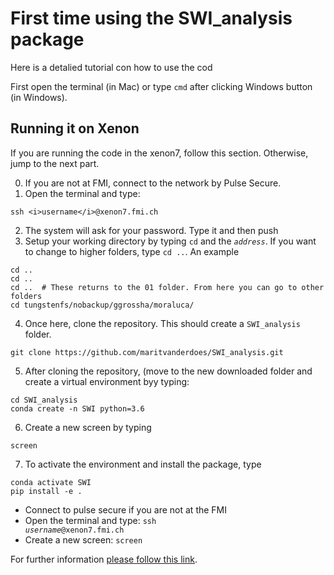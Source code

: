 # First time using the SWI_analysis package
Here is a detalied tutorial con how to use the cod

First open the terminal (in Mac) or type <code>cmd</code> after clicking Windows button (in Windows).

## Running it on Xenon
If you are running the code in the xenon7, follow this section. Otherwise, jump to the next part.

0. If you are not at FMI, connect to the network by Pulse Secure.
1. Open the terminal and type:
  ```
  ssh <i>username</i>@xenon7.fmi.ch
  ```
2. The system will ask for your password. Type it and then push 
3. Setup your working directory by typing <code>cd</code> and the <code><i>address</i></code>. If you want to change to higher folders, type <code>cd ..</code>. An example
  ```
  cd ..
  cd ..
  cd ..  # These returns to the 01 folder. From here you can go to other folders
  cd tungstenfs/nobackup/ggrossha/moraluca/
  ```
4. Once here, clone the repository. This should create a <code>SWI_analysis</code> folder.
  ```
  git clone https://github.com/maritvanderdoes/SWI_analysis.git 
  ```
5. After cloning the repository, (move to the new downloaded folder and create a virtual environment byy typing:
  ```
  cd SWI_analysis
  conda create -n SWI python=3.6
  ```
6. Create a new screen by typing
  ```
  screen
  ```
7. To activate the environment and install the package, type
  ```
  conda activate SWI
  pip install -e .
  ```

- Connect to pulse secure if you are not at the FMI
- Open the terminal and type: <code>ssh <i>username</i>@xenon7.fmi.ch</code>
- Create a new screen: <code>screen</code>

For further information [please follow this link](docs/xenon7.md). 
